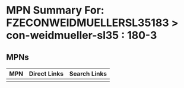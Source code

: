 



# MPN Summary For: FZECONWEIDMUELLERSL35183 > con-weidmueller-sl35 : 180-3

## MPNs
  

|MPN|Direct Links|Search Links|
| :--- | :--- | :--- |
||||
